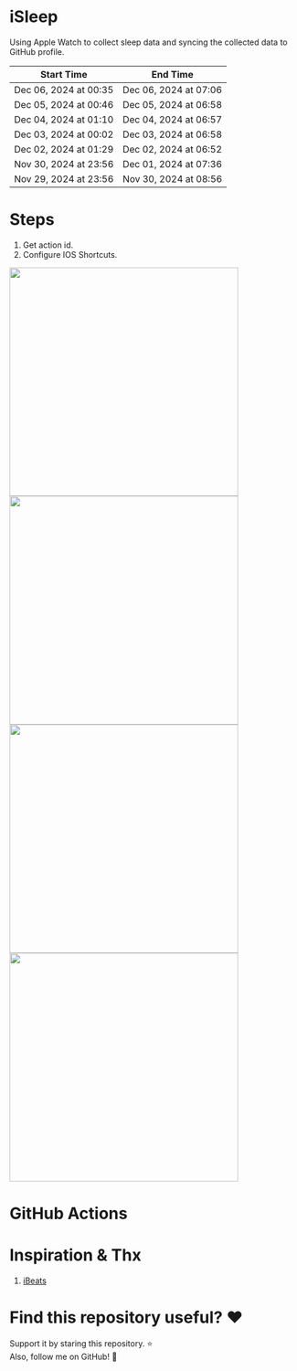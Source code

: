 # iSleep

Using Apple Watch to collect sleep data and syncing the collected data to GitHub profile.

<!--START_SECTION:my_sleep-->
| Start Time | End Time |
| ---- | ---- |
| Dec 06, 2024 at 00:35 | Dec 06, 2024 at 07:06 |
| Dec 05, 2024 at 00:46 | Dec 05, 2024 at 06:58 |
| Dec 04, 2024 at 01:10 | Dec 04, 2024 at 06:57 |
| Dec 03, 2024 at 00:02 | Dec 03, 2024 at 06:58 |
| Dec 02, 2024 at 01:29 | Dec 02, 2024 at 06:52 |
| Nov 30, 2024 at 23:56 | Dec 01, 2024 at 07:36 |
| Nov 29, 2024 at 23:56 | Nov 30, 2024 at 08:56 |

<!--END_SECTION:my_sleep-->

# Steps

1. Get action id.
2. Configure IOS Shortcuts.

<img src="/imgs/img1.png" width="400"/>
<img src="/imgs/img2.png" width="400"/>
<img src="/imgs/img3.png" width="400"/>
<img src="/imgs/img4.png" width="400"/>

# GitHub Actions

# Inspiration & Thx

1. [iBeats](https://github.com/yihong0618/iBeats)

# Find this repository useful? :heart:

Support it by staring this repository. :star: <br>
Also, follow me on GitHub! 🤩

